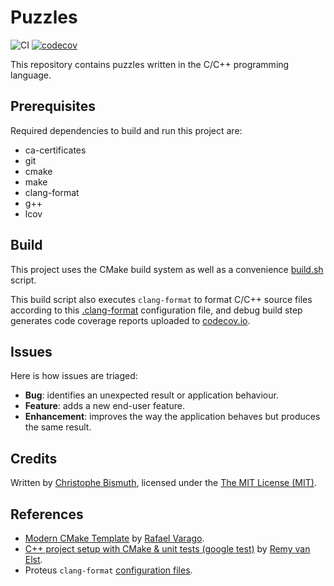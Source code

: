 # Puzzles

![CI](https://github.com/cbismuth/puzzles/workflows/CI/badge.svg)
[![codecov](https://codecov.io/gh/cbismuth/puzzles/branch/master/graph/badge.svg)](https://codecov.io/gh/cbismuth/puzzles)

This repository contains puzzles written in the C/C++ programming language.

## Prerequisites

Required dependencies to build and run this project are:

* ca-certificates
* git
* cmake
* make
* clang-format
* g++
* lcov

## Build

This project uses the CMake build system as well as a convenience [build.sh](build.sh) script.

This build script also executes `clang-format` to format C/C++ source files according to this [.clang-format](.clang-format) configuration file,
and debug build step generates code coverage reports uploaded to [codecov.io](https://codecov.io/gh/cbismuth/puzzles).

## Issues

Here is how issues are triaged:

* **Bug**: identifies an unexpected result or application behaviour.
* **Feature**: adds a new end-user feature.
* **Enhancement**: improves the way the application behaves but produces the same result.

## Credits

Written by [Christophe Bismuth](https://www.linkedin.com/in/cbismuth/), licensed under the [The MIT License (MIT)](LICENSE.md).

## References

* [Modern CMake Template](https://github.com/rvarago/modern-cmake-template) by [Rafael Varago](https://github.com/rvarago).
* [C++ project setup with CMake & unit tests (google test)](https://raymii.org/s/tutorials/Cpp_project_setup_with_cmake_and_unit_tests.html) by [Remy van Elst](https://raymii.org/s/static/About.html).
* Proteus `clang-format` [configuration files](https://gitlab.cern.ch/proteus/proteus/-/commit/8d906a45801c03832531e243f41f5f5a83177de0).

